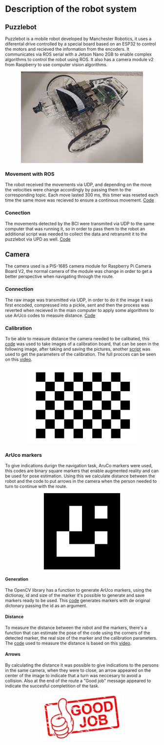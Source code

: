 # Description of the robot system

## Puzzlebot
Puzzlebot is a mobile robot developed by Manchester Robotics, it uses a diferental drive controlled by a special board based on an ESP32 to control the motors and recieved the information from the encoders. It communicates via ROS serial with a Jetson Nano 2GB to enable complex algorithms to control the robot using ROS. It also has a camera module v2 from Raspberry to use computer vision algorithms.
<p align="center">
  <img src="../Reference%20images/puzzlebot.jpeg" width="400" height="300"/>
</p>

### Movement with ROS
The robot received the movements via UDP, and depending on the move the velocities were change accordingly by passing them to the corresponding topic. Each move lasted 300 ms, this timer was reseted each time the same move was recieved to ensure a continous movement. [Code](puzzlebot_movement.py)  

### Conection
The movements detected by the BCI were transmited via UDP to the same computer that was running it, so in order to pass them to the robot an additional script was needed to collect the data and retransmit it to the puzzlebot via UPD as well. [Code](retransmit_bci.py)  

## Camera
The camera used is a PIS-1685 camera module for Raspberry Pi Camera Board V2, the normal camera of the module was change in order to get a better perspective when navigating through the route.  

### Connection
The raw image was transmitted via UDP, in order to do it the image it was first encoded, compressed into a pickle, sent and then the process was reverted when recieved in the main computer to apply some algorithms to use ArUco codes to measure distance. [Code](puzzlebot_camera.py)

### Calibration
To be able to measure distance the camera needed to be calibated, this [code](capture_calibration_images.py) was used to take images of a calibration board, that can be seen in the following image, after taking and saving the pictures, another [script](camera_calibration.py) was used to get the parameters of the calibration. The full procces can be seen on this [video](https://youtu.be/JHeNger8B2E).  
<p align="center">
  <img src="../Reference%20images/calibration_board.png" width="360" height="255"/>
</p>

### ArUco markers
To give indications durign the navigation task, AruCo markers were used, this codes are binary square markers that enable augmented reality and can be used for pose estimation. Using this we calculate distance between the robot and the code to put arrows in the camera when the person needed to turn to continue with the route.  
<p align="center">
  <img src="../Reference%20images/aruco4.png" width="250" height="250"/>
</p>

#### Generation
The OpenCV library has a function to generate ArUco markers, using the dictionay, id and size of the marker it's possible to generate and save markers ready to be used. This [code](https://github.com/bioruben/data_live_2022/blob/main/generate_aruco.py) generates markers with de original dictonary passing the id as an argument.  

#### Distance
To measure the distance between the robot and the markers, there's a function that can estimate the pose of the code using the corners of the detected marker, the real size of the marker and the calibration parameters. The [code](distance_aruco.py) used to measure the distance is based on this [video](https://youtu.be/mn-M6Qzx6SE).  

#### Arrows
By calculating the distance it was possible to give indications to the persons in the same camera, when they were to close, an arrow appeared on the center of the image to indicate that a turn was neccesary to avoid a collision. Also at the end of the route a "Good job" message appeared to indicate the succesful completition of the task.  
<p align="center">
  <img src="../Reference%20images/goal.png" width="273" height="158"/>
</p>
